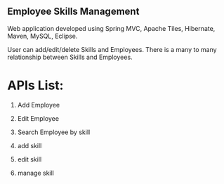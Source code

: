 ## Employee Skills Management

Web application developed using Spring MVC, Apache Tiles, Hibernate, Maven, MySQL, Eclipse.

User can add/edit/delete Skills and Employees.
There is a many to many relationship between Skills and Employees.


APIs List:
===========

1. Add Employee
2. Edit Employee
3. Search Employee by skill

4. add skill
5. edit skill
6. manage skill












